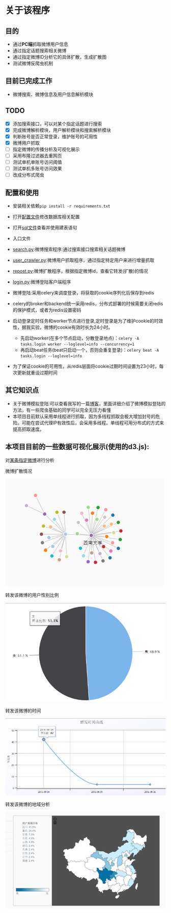 # 关于该程序
## 目的
- 通过**PC端**抓取微博用户信息
- 通过指定话题搜索相关微博
- 通过指定微博ID分析它的具体扩散，生成扩散图
- 测试微博反爬虫机制


## 目前已完成工作
- 微博搜索、微博信息及用户信息解析模块


## TODO
- [x] 添加搜索接口，可以对某个指定话题进行搜索
- [x] 完成微博解析模块，用户解析模块和搜索解析模块
- [x] 判断账号是否正常登录，维护账号的可用性
- [x] 微博用户抓取
- [ ] 指定微博的传播分析及可视化展示
- [ ] 采用布隆过滤器去重网页
- [ ] 测试单机单账号访问阈值
- [ ] 测试单机多账号访问效果
- [ ] 改成分布式爬虫

## 配置和使用
- 安装相关依赖```pip install -r requirements.txt```
- 打开[配置文件](./config/spider.yaml)修改数据库相关配置
- 打开[sql文件](./config/sql/spider.sql)查看并使用建表语句
- 入口文件 
 - [search.py](./search_run.py):微博搜索程序:通过搜索接口搜索相关话题微博
 - [user_crawler.py](./user_crawler.py):微博用户抓取程序，通过指定特定用户来进行增量抓取
 - [repost.py](./repost.py):微博扩散程序，根据指定微博id，查看它转发(扩散)的情况
 - [login.py](./tasks/login.py):微博登陆客户端程序

- 微博登陆:采用celery来调度登录，将获取的cookie序列化后保存到redis
 - celery的broker和backend统一采用redis，分布式部署的时候需要关闭redis的保护模式，或者为redis设置密码
 - 启动登录定时任务和worker节点进行登录,定时登录是为了维护cookie的时效性，据我实验，微博的cookie有效时长为24小时。
   - 先启动worker(在多个节点启动，分散登录地点)：```celery -A tasks.login worker --loglevel=info --concurrency=1```
   - 再启动beat任务(beat只启动一个，否则会重复登录)：```celery beat -A tasks.login --loglevel=info```
 - 为了保证cookie的可用性，从redis层面将cookie过期时间设置为23小时，每次更新就重设过期时间

## 其它知识点
- 关于微博模拟登陆:可以查看我写的一篇[博客]()，里面详细介绍了微博模拟登陆的方法，有一些爬虫基础的同学可以完全无压力看懂
- 本项目目前默认采用单线程进行抓取，因为多线程抓取会极大增加封号的危险。可能在尝试代理IP有效性后，会采用多线程。单线程可用分布式的方式来提高抓取速度。

## 本项目目前的一些数据可视化展示(使用的**d3.js**):
对[某条指定微博](http://weibo.com/1973665271/E6HiqDiCg?refer_flag=1001030103_&type=comment#_rnd1473216182746)进行分析

微博扩散情况

![微博扩散](./img/kuosan.png)

转发该微博的用户性别比例

![用户性别比例](./img/sex.png)

转发该微博的时间

![转发曲线](./img/reposttime.png)

转发该微博的地域分析

![转发地域](./img/diyu.png)

